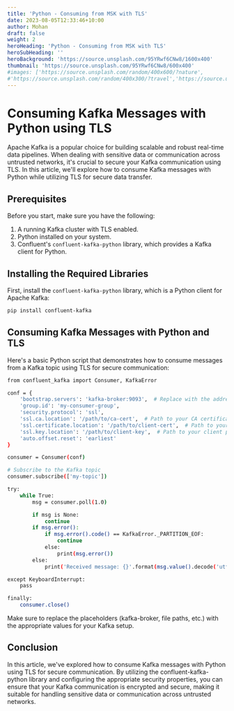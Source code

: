 ```yaml
---
title: 'Python - Consuming from MSK with TLS'
date: 2023-08-05T12:33:46+10:00
author: Mohan
draft: false
weight: 2
heroHeading: 'Python - Consuming from MSK with TLS'
heroSubHeading: ''
heroBackground: 'https://source.unsplash.com/95YRwf6CNw8/1600x400'
thumbnail: 'https://source.unsplash.com/95YRwf6CNw8/600x400'
#images: ['https://source.unsplash.com/random/400x600/?nature',
#'https://source.unsplash.com/random/400x300/?travel','https://source.unsplash.com/random/400x300/?architecture','https://source.unsplash.com/random/400x600/?buildings',#'https://source.unsplash.com/random/400x300/?city','https://source.unsplash.com/random/400x600/?business']
---
```


# Consuming Kafka Messages with Python using TLS

Apache Kafka is a popular choice for building scalable and robust real-time data pipelines. When dealing with sensitive data or communication across untrusted networks, it's crucial to secure your Kafka communication using TLS. In this article, we'll explore how to consume Kafka messages with Python while utilizing TLS for secure data transfer.

## Prerequisites

Before you start, make sure you have the following:

1. A running Kafka cluster with TLS enabled.
2. Python installed on your system.
3. Confluent's `confluent-kafka-python` library, which provides a Kafka client for Python.

## Installing the Required Libraries

First, install the `confluent-kafka-python` library, which is a Python client for Apache Kafka:

```bash
pip install confluent-kafka

```

## Consuming Kafka Messages with Python and TLS

Here's a basic Python script that demonstrates how to consume messages from a Kafka topic using TLS for secure communication:


```bash
from confluent_kafka import Consumer, KafkaError

conf = {
    'bootstrap.servers': 'kafka-broker:9093',  # Replace with the address of your Kafka broker
    'group.id': 'my-consumer-group',
    'security.protocol': 'ssl',
    'ssl.ca.location': '/path/to/ca-cert',  # Path to your CA certificate file
    'ssl.certificate.location': '/path/to/client-cert',  # Path to your client certificate file
    'ssl.key.location': '/path/to/client-key',  # Path to your client private key file
    'auto.offset.reset': 'earliest'
}

consumer = Consumer(conf)

# Subscribe to the Kafka topic
consumer.subscribe(['my-topic'])

try:
    while True:
        msg = consumer.poll(1.0)

        if msg is None:
            continue
        if msg.error():
            if msg.error().code() == KafkaError._PARTITION_EOF:
                continue
            else:
                print(msg.error())
        else:
            print('Received message: {}'.format(msg.value().decode('utf-8')))

except KeyboardInterrupt:
    pass

finally:
    consumer.close()

```

Make sure to replace the placeholders (kafka-broker, file paths, etc.) with the appropriate values for your Kafka setup.

## Conclusion

In this article, we've explored how to consume Kafka messages with Python using TLS for secure communication. By utilizing the confluent-kafka-python library and configuring the appropriate security properties, you can ensure that your Kafka communication is encrypted and secure, making it suitable for handling sensitive data or communication across untrusted networks.


